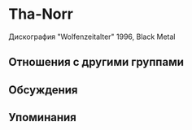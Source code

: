 # Tha-Norr

Дискография
"Wolfenzeitalter" 1996, Black Metal

## Отношения с другими группами


## Обсуждения


## Упоминания

